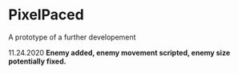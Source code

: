 # PixelPaced
A prototype of a further developement

11.24.2020
<b/>Enemy added, enemy movement scripted, enemy size potentially fixed.<b/>

